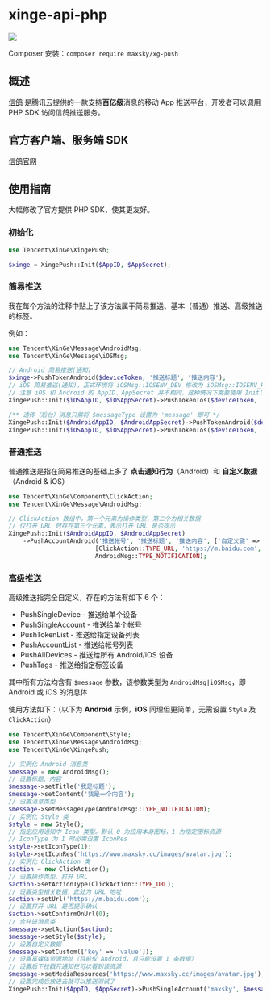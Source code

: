 # xinge-api-php

<a href="https://996.icu"><img src="https://img.shields.io/badge/link-996.icu-red.svg"></a>

Composer 安装：`composer require maxsky/xg-push`



## 概述

[信鸽](http://xg.qq.com) 是腾讯云提供的一款支持**百亿级**消息的移动 App 推送平台，开发者可以调用 PHP SDK 访问信鸽推送服务。



## 官方客户端、服务端 SDK

[信鸽官网](http://xg.qq.com/xg/ctr_index/download)



## 使用指南

大幅修改了官方提供 PHP SDK，使其更友好。



### 初始化

```php
use Tencent\XinGe\XingePush;

$xinge = XingePush::Init($AppID, $AppSecret);
```



### 简易推送

我在每个方法的注释中贴上了该方法属于简易推送、基本（普通）推送、高级推送的标签。

例如：

```php
use Tencent\XinGe\Message\AndroidMsg;
use Tencent\XinGe\Message\iOSMsg;

// Android 简易推送(通知)
$xinge->PushTokenAndroid($deviceToken, '推送标题', '推送内容');
// iOS 简易推送(通知)，正式环境将 iOSMsg::IOSENV_DEV 修改为 iOSMsg::IOSENV_PROD
// 注意 iOS 和 Android 的 AppID、AppSecret 并不相同，这种情况下需要使用 Init() 方法设置
XingePush::Init($iOSAppID, $iOSAppSecret)->PushTokenIos($deviceToken, '推送标题', '推送内容', iOSMsg::IOSENV_DEV);

/** 透传（后台）消息只需将 $messageType 设置为 'message' 即可 */
XingePush::Init($AndroidAppID, $AndroidAppSecret)->PushTokenAndroid($deviceToken, '推送标题', '推送内容', AndroidMsg::TYPE_MESSAGE);
XingePush::Init($iOSAppID, $iOSAppSecret)->PushTokenIos($deviceToken, '推送标题', '推送内容', iOSMsg::IOSENV_DEV, iOSMsg::TYPE_REMOTE_MESSAGE);
```



### 普通推送

普通推送是指在简易推送的基础上多了 **点击通知行为**（Android）和 **自定义数据**（Android & iOS）

```php
use Tencent\XinGe\Component\ClickAction;
use Tencent\XinGe\Message\AndroidMsg;

// ClickAction 数组中，第一个元素为操作类型，第二个为相关数据
// 仅打开 URL 时存在第三个元素，表示打开 URL 是否提示
XingePush::Init($AndroidAppID, $AndroidAppSecret)
  	->PushAccountAndroid('推送帐号', '推送标题', '推送内容', ['自定义键' => '自定义值'],
                        [ClickAction::TYPE_URL, 'https://m.baidu.com', 1], 
                        AndroidMsg::TYPE_NOTIFICATION);
```



### 高级推送

高级推送指完全自定义，存在的方法有如下 6 个：

* PushSingleDevice - 推送给单个设备
* PushSingleAccount - 推送给单个帐号
* PushTokenList - 推送给指定设备列表
* PushAccountList - 推送给帐号列表
* PushAllDevices - 推送给所有 Android/iOS 设备
* PushTags - 推送给指定标签设备

其中所有方法均含有 `$message` 参数，该参数类型为 `AndroidMsg|iOSMsg`，即 Android 或 iOS 的消息体

使用方法如下：（以下为 **Android** 示例，**iOS** 同理但更简单，无需设置 `Style` 及`ClickAction`）

```php
use Tencent\XinGe\Component\Style;
use Tencent\XinGe\Message\AndroidMsg;
use Tencent\XinGe\XingePush;

// 实例化 Android 消息类
$message = new AndroidMsg();
// 设置标题、内容
$message->setTitle('我是标题');
$message->setContent('我是一个内容');
// 设置消息类型
$message->setMessageType(AndroidMsg::TYPE_NOTIFICATION);
// 实例化 Style 类
$style = new Style();
// 指定应用通知中 Icon 类型。默认 0 为应用本身图标，1 为指定图标资源
// IconType 为 1 时必需设置 IconRes
$style->setIconType(1);
$style->setIconRes('https://www.maxsky.cc/images/avatar.jpg');
// 实例化 ClickAction 类
$action = new ClickAction();
// 设置操作类型，打开 URL
$action->setActionType(ClickAction::TYPE_URL);
// 设置类型相关数据，此处为 URL 地址
$action->setUrl('https://m.baidu.com');
// 设置打开 URL 是否提示确认
$action->setConfirmOnUrl(0);
// 合并进消息类
$message->setAction($action);
$message->setStyle($style);
// 设置自定义数据
$message->setCustom(['key' => 'value']);
// 设置富媒体资源地址（目前仅 Android，且只能设置 1 条数据）
// 设置后下拉戳开通知栏可以看到该资源
$message->setMediaResources('https://www.maxsky.cc/images/avatar.jpg');
// 设置完成后放进去就可以推送测试了
XingePush::Init($AppID, $AppSecret)->PushSingleAccount('maxsky', $message);
```

